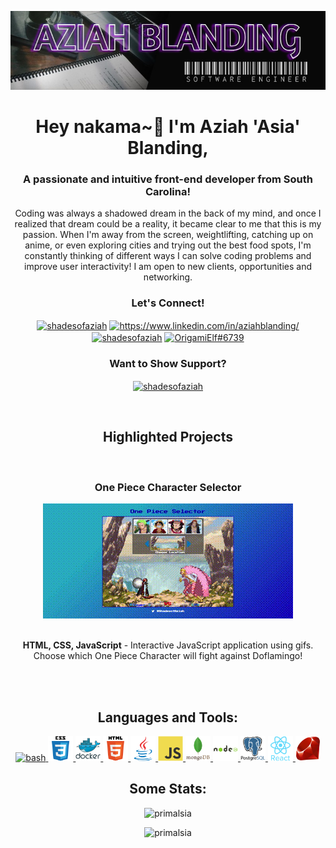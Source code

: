 <p align="center"><img src=https://github.com/Primalsia/Primalsia/blob/main/aziahsbanner1.jpg alt="Aziah's Banner"></p>

<h1 align="center">Hey nakama~👋 I'm Aziah 'Asia' Blanding,</h1>
<h3 align="center">A passionate and intuitive front-end developer from South Carolina!</h3>
<!--Break-->
<p align="center">Coding was always a shadowed dream in the back of my mind, and once I realized that dream could be a reality, it became clear to me that this is my passion. When I'm away from the screen, weightlifting, catching up on anime, or even exploring cities and trying out the best food spots, I'm constantly thinking of different ways I can solve coding problems and improve user interactivity! I am open to new clients, opportunities and networking.</p>
<!--Connect w/Me -->
<h3 align="center">Let's Connect!</h3>
<p align="center">
<a href="https://twitter.com/shadesofaziah" target="blank"><img align="center" src="https://raw.githubusercontent.com/rahuldkjain/github-profile-readme-generator/master/src/images/icons/Social/twitter.svg" alt="shadesofaziah" height="30" width="40" /></a>
<a href="https://linkedin.com/in/https://www.linkedin.com/in/aziahblanding/" target="blank"><img align="center" src="https://raw.githubusercontent.com/rahuldkjain/github-profile-readme-generator/master/src/images/icons/Social/linked-in-alt.svg" alt="https://www.linkedin.com/in/aziahblanding/" height="30" width="40" /></a>
<a href="https://instagram.com/shadesofaziah" target="blank"><img align="center" src="https://raw.githubusercontent.com/rahuldkjain/github-profile-readme-generator/master/src/images/icons/Social/instagram.svg" alt="shadesofaziah" height="30" width="40" /></a>
<a href="https://discord.gg/OrigamiElf#6739" target="blank"><img align="center" src="https://raw.githubusercontent.com/rahuldkjain/github-profile-readme-generator/master/src/images/icons/Social/discord.svg" alt="OrigamiElf#6739" height="30" width="40" /></a></p>
<!--Support-->
<h3 align="center">Want to Show Support?</h3>
<p align="center"><a href="https://www.buymeacoffee.com/shadesofaziah"> <img align="center" src="https://cdn.buymeacoffee.com/buttons/v2/default-yellow.png" height="50" width="210" alt="shadesofaziah" /></a></p><br>
<!-- Future Projects Here -->
<h2 align="center">Highlighted Projects</h2><br>
<div align="center">
  <h3 align="center">One Piece Character Selector</h3>
  <div align="center">
    <a href='https://onepiecebattleselector.netlify.app/'><img src="https://github.com/Primalsia/Primalsia/blob/main/screen-capture.gif" alt="One-Piece Interactive" height="184px" width="400px"/></a>
    <br>
    <br>
    <p><strong>HTML, CSS, JavaScript</strong> - Interactive JavaScript application using gifs. Choose which One Piece Character will fight against Doflamingo!</p>
    </div>
</div><br><br>
<!--End of Projects Display-->
<h2 align="center">Languages and Tools:</h2>
<p align="center"> <a href="https://www.gnu.org/software/bash/" target="_blank" rel="noreferrer"> <img src="https://www.vectorlogo.zone/logos/gnu_bash/gnu_bash-icon.svg" alt="bash" width="40" height="40"/> </a> <a href="https://www.w3schools.com/css/" target="_blank" rel="noreferrer"> <img src="https://raw.githubusercontent.com/devicons/devicon/master/icons/css3/css3-original-wordmark.svg" alt="css3" width="40" height="40"/> </a> <a href="https://www.docker.com/" target="_blank" rel="noreferrer"> <img src="https://raw.githubusercontent.com/devicons/devicon/master/icons/docker/docker-original-wordmark.svg" alt="docker" width="40" height="40"/></a><a href="https://www.w3.org/html/" target="_blank" rel="noreferrer"> <img src="https://raw.githubusercontent.com/devicons/devicon/master/icons/html5/html5-original-wordmark.svg" alt="html5" width="40" height="40"/> </a> <a href="https://www.java.com" target="_blank" rel="noreferrer"> <img src="https://raw.githubusercontent.com/devicons/devicon/master/icons/java/java-original.svg" alt="java" width="40" height="40"/></a><a href="https://developer.mozilla.org/en-US/docs/Web/JavaScript" target="_blank" rel="noreferrer"> <img src="https://raw.githubusercontent.com/devicons/devicon/master/icons/javascript/javascript-original.svg" alt="javascript" width="40" height="40"/></a><a href="https://www.mongodb.com/" target="_blank" rel="noreferrer"> <img src="https://raw.githubusercontent.com/devicons/devicon/master/icons/mongodb/mongodb-original-wordmark.svg" alt="mongodb" width="40" height="40"/></a><a href="https://nodejs.org" target="_blank" rel="noreferrer"> <img src="https://raw.githubusercontent.com/devicons/devicon/master/icons/nodejs/nodejs-original-wordmark.svg" alt="nodejs" width="40" height="40"/> </a> <a href="https://www.postgresql.org" target="_blank" rel="noreferrer"> <img src="https://raw.githubusercontent.com/devicons/devicon/master/icons/postgresql/postgresql-original-wordmark.svg" alt="postgresql" width="40" height="40"/> </a> <a href="https://reactjs.org/" target="_blank" rel="noreferrer"> <img src="https://raw.githubusercontent.com/devicons/devicon/master/icons/react/react-original-wordmark.svg" alt="react" width="40" height="40"/> </a> <a href="https://www.ruby-lang.org/en/" target="_blank" rel="noreferrer"> <img src="https://raw.githubusercontent.com/devicons/devicon/master/icons/ruby/ruby-original.svg" alt="ruby" width="40" height="40"/></a></p>

<!--Stats-->
<h2 align="center">Some Stats:</h2>
<p align="center"><img src="https://github-readme-stats.vercel.app/api/top-langs?username=primalsia&show_icons=true&locale=en&layout=compact" alt="primalsia"></p>
<p align="center"><img src="https://github-readme-stats.vercel.app/api?username=primalsia&show_icons=true&locale=en" alt="primalsia"/></p>

